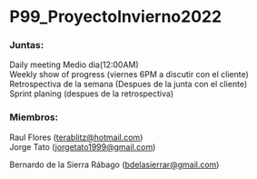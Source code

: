 # P99_ProyectoInvierno2022
### Juntas:
Daily meeting Medio dia(12:00AM)  
Weekly show of progress (viernes 6PM a discutir con el cliente)  
Retrospectiva de la semana (Despues de la junta con el cliente)  
Sprint planing (despues de la retrospectiva)
### Miembros:
Raul Flores (terablitz@hotmail.com)  
Jorge Tato (jorgetato1999@gmail.com)  
  
  Bernardo de la Sierra Rábago (bdelasierrar@gmail.com)

